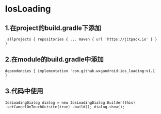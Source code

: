 # IosLoading
## 1.在project的build.gradle下添加
` 
allprojects {
		repositories {
			...
			maven { url 'https://jitpack.io' }
		}
	}
`
## 2.在module的build.gradle中添加
`
dependencies {
	       implementation 'com.github.wxgandroid:ios_loading:v1.1'
	}
`
## 3.代码中使用
`
IosLoadingDialog dialog = new IosLoadingDialog.Builder(this)
                        .setCancelOnTouchOutsite(true)
                        .build();
                dialog.show();
`
